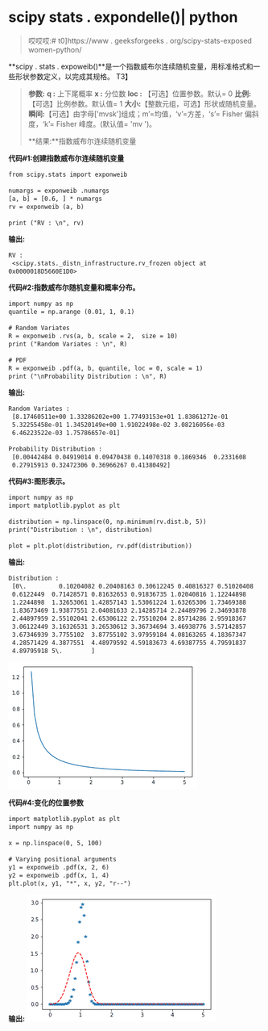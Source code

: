 # scipy stats . expondelle()| python

> 哎哎哎:# t0]https://www . geeksforgeeks . org/scipy-stats-exposed women-python/

**scipy . stats . expoweib()**是一个指数威布尔连续随机变量，用标准格式和一些形状参数定义，以完成其规格。
T3】

> **参数:**
> **q :** 上下尾概率
> **x :** 分位数
> **loc :** 【可选】位置参数。默认= 0
> **比例:**【可选】比例参数。默认值= 1
> **大小:**【整数元组，可选】形状或随机变量。
> **瞬间:**【可选】由字母['mvsk']组成；m’=均值，‘v’=方差，‘s’= Fisher 偏斜度，‘k’= Fisher 峰度。(默认值= 'mv ')。
> 
> **结果:**指数威布尔连续随机变量

**代码#1:创建指数威布尔连续随机变量**

```
from scipy.stats import exponweib  

numargs = exponweib .numargs
[a, b] = [0.6, ] * numargs
rv = exponweib (a, b)

print ("RV : \n", rv) 
```

**输出:**

```
RV : 
 <scipy.stats._distn_infrastructure.rv_frozen object at 0x0000018D5660E1D0>

```

**代码#2:指数威布尔随机变量和概率分布。**

```
import numpy as np
quantile = np.arange (0.01, 1, 0.1)

# Random Variates
R = exponweib .rvs(a, b, scale = 2,  size = 10)
print ("Random Variates : \n", R)

# PDF
R = exponweib .pdf(a, b, quantile, loc = 0, scale = 1)
print ("\nProbability Distribution : \n", R)
```

**输出:**

```
Random Variates : 
 [8.17460511e+00 1.33286202e+00 1.77493153e+01 1.83861272e-01
 5.32255458e-01 1.34520149e+00 1.91022498e-02 3.08216056e-03
 6.46223522e-03 1.75786657e-01]

Probability Distribution : 
 [0.00442484 0.04919014 0.09470438 0.14070318 0.1869346  0.2331608
 0.27915913 0.32472306 0.36966267 0.41380492]

```

**代码#3:图形表示。**

```
import numpy as np
import matplotlib.pyplot as plt

distribution = np.linspace(0, np.minimum(rv.dist.b, 5))
print("Distribution : \n", distribution)

plot = plt.plot(distribution, rv.pdf(distribution))
```

**输出:**

```
Distribution : 
 [0\.         0.10204082 0.20408163 0.30612245 0.40816327 0.51020408
 0.6122449  0.71428571 0.81632653 0.91836735 1.02040816 1.12244898
 1.2244898  1.32653061 1.42857143 1.53061224 1.63265306 1.73469388
 1.83673469 1.93877551 2.04081633 2.14285714 2.24489796 2.34693878
 2.44897959 2.55102041 2.65306122 2.75510204 2.85714286 2.95918367
 3.06122449 3.16326531 3.26530612 3.36734694 3.46938776 3.57142857
 3.67346939 3.7755102  3.87755102 3.97959184 4.08163265 4.18367347
 4.28571429 4.3877551  4.48979592 4.59183673 4.69387755 4.79591837
 4.89795918 5\.        ]
```

![](img/be2cc8387bcd722b5894b229c4dae0c7.png)

**代码#4:变化的位置参数**

```
import matplotlib.pyplot as plt
import numpy as np

x = np.linspace(0, 5, 100)

# Varying positional arguments
y1 = exponweib .pdf(x, 2, 6)
y2 = exponweib .pdf(x, 1, 4)
plt.plot(x, y1, "*", x, y2, "r--")
```

**输出:**
![](img/8225fa44d6886f1b53db2c854250f7f9.png)